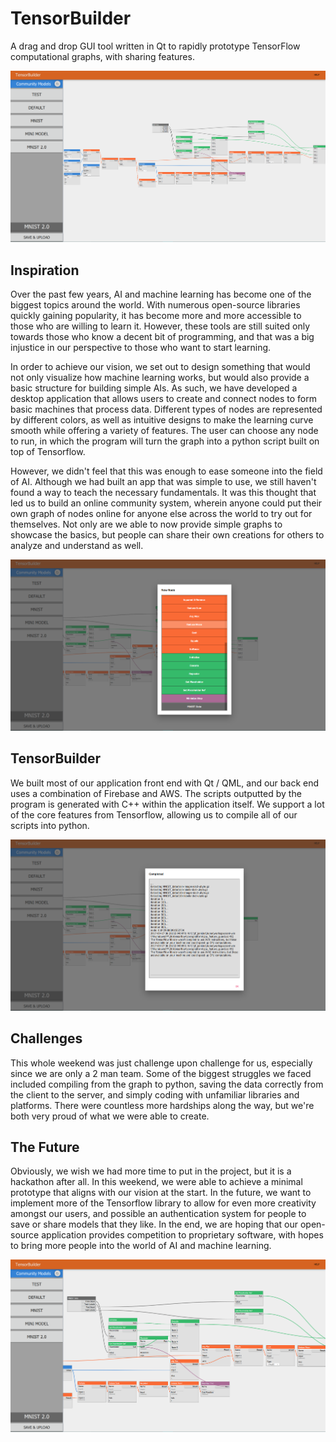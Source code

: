 # TensorBuilder

A drag and drop GUI tool written in Qt to rapidly prototype TensorFlow computational graphs, with sharing features.

![Graph editor](pics/2.png)

## Inspiration
Over the past few years, AI and machine learning has become one of the biggest topics around the world. With numerous open-source libraries quickly gaining popularity, it has become more and more accessible to those who are willing to learn it. However, these tools are still suited only towards those who know a decent bit of programming, and that was a big injustice in our perspective to those who want to start learning.

In order to achieve our vision, we set out to design something that would not only visualize how machine learning works, but would also provide a basic structure for building simple AIs. As such, we have developed a desktop application that allows users to create and connect nodes to form basic machines that process data. Different types of nodes are represented by different colors, as well as intuitive designs to make the learning curve smooth while offering a variety of features. The user can choose any node to run, in which the program will turn the graph into a python script built on top of Tensorflow.

However, we didn't feel that this was enough to ease someone into the field of AI. Although we had built an app that was simple to use, we still haven't found a way to teach the necessary fundamentals. It was this thought that led us to build an online community system, wherein anyone could put their own graph of nodes online for anyone else across the world to try out for themselves. Not only are we able to now provide simple graphs to showcase the basics, but people can share their own creations for others to analyze and understand as well.

![The new node panel](pics/1.png)

## TensorBuilder
We built most of our application front end with Qt / QML, and our back end uses a combination of Firebase and AWS. The scripts outputted by the program is generated with C++ within the application itself. We support a lot of the core features from Tensorflow, allowing us to compile all of our scripts into python.

![Running Python in the application](pics/4.png)

## Challenges
This whole weekend was just challenge upon challenge for us, especially since we are only a 2 man team. Some of the biggest struggles we faced included compiling from the graph to python, saving the data correctly from the client to the server, and simply coding with unfamiliar libraries and platforms. There were countless more hardships along the way, but we're both very proud of what we were able to create.

## The Future
Obviously, we wish we had more time to put in the project, but it is a hackathon after all. In this weekend, we were able to achieve a minimal prototype that aligns with our vision at the start. In the future, we want to implement more of the Tensorflow library to allow for even more creativity amongst our users, and possible an authentication system for people to save or share models that they like. In the end, we are hoping that our open-source application provides competition to proprietary software, with hopes to bring more people into the world of AI and machine learning.

![Graph editor](pics/3.png)
